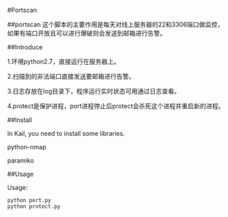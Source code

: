 #Portscan

##portscan
这个脚本的主要作用是每天对线上服务器的22和3306端口做监控，如果有端口开放且可以进行爆破则会发送到邮箱进行告警。


##Introduce

1.环境python2.7，直接运行在服务器上。

2.扫描到的非法端口直接发送要邮箱进行告警。

3.日志存放在log目录下，程序运行实时状态可用通过日志查看。

4.protect是保护进程，port进程停止后protect会杀死这个进程并重启新的进程。

##Install
 
In Kail, you need to install some libraries.

python-nmap

paramiko

##Usage

Usage: 

    python port.py    	
    python protect.py
